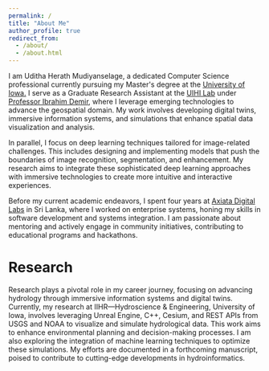 ```yaml
---
permalink: /
title: "About Me"
author_profile: true
redirect_from: 
  - /about/
  - /about.html
---
```


I am Uditha Herath Mudiyanselage, a dedicated Computer Science professional currently pursuing my Master's degree at the [University of Iowa.](https://cs.uiowa.edu/) I serve as a Graduate Research Assistant at the [UIHI Lab](https://hydroinformatics.uiowa.edu/) under [Professor Ibrahim Demir](https://engineering.uiowa.edu/directory/ibrahim-demir), where I leverage emerging technologies to advance the geospatial domain. My work involves developing digital twins, immersive information systems, and simulations that enhance spatial data visualization and analysis.

In parallel, I focus on deep learning techniques tailored for image-related challenges. This includes designing and implementing models that push the boundaries of image recognition, segmentation, and enhancement. My research aims to integrate these sophisticated deep learning approaches with immersive technologies to create more intuitive and interactive experiences.

Before my current academic endeavors, I spent four years at [Axiata Digital Labs](https://www.axiatadigitallabs.com/) in Sri Lanka, where I worked on enterprise systems, honing my skills in software development and systems integration. I am passionate about mentoring and actively engage in community initiatives, contributing to educational programs and hackathons.

Research
======
Research plays a pivotal role in my career journey, focusing on advancing hydrology through immersive information systems and digital twins. Currently, my research at IIHR—Hydroscience & Engineering, University of Iowa, involves leveraging Unreal Engine, C++, Cesium, and REST APIs from USGS and NOAA to visualize and simulate hydrological data. This work aims to enhance environmental planning and decision-making processes. I am also exploring the integration of machine learning techniques to optimize these simulations. My efforts are documented in a forthcoming manuscript, poised to contribute to cutting-edge developments in hydroinformatics.